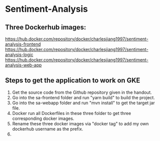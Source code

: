 # Sentiment-Analysis

## Three Dockerhub images:  
https://hub.docker.com/repository/docker/charlesjiang1997/sentiment-analysis-frontend  
https://hub.docker.com/repository/docker/charlesjiang1997/sentiment-analysis-logic  
https://hub.docker.com/repository/docker/charlesjiang1997/sentiment-analysis-web-app  

## Steps to get the application to work on GKE  
1. Get the source code from the Github repository given in the handout.  
2. Go into the sa-frontend folder and run "yarn build" to build the project.  
3. Go into the sa-webapp folder and run "mvn install" to get the target jar file.  
4. Docker run all Dockerfiles in these three folder to get three corresponding docker images.  
5. Rename these three docker images via "docker tag" to add my own dockerhub username as the prefix.  
6. 
